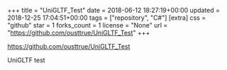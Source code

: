 +++
title = "UniGLTF_Test"
date = 2018-06-12 18:27:19+00:00
updated = 2018-12-25 17:04:51+00:00
tags = ["repository", "C#"]
[extra]
css = "github"
star = 1
forks_count = 1
license = "None"
url = "https://github.com/ousttrue/UniGLTF_Test"
+++

<https://github.com/ousttrue/UniGLTF_Test>

UniGLTF test
